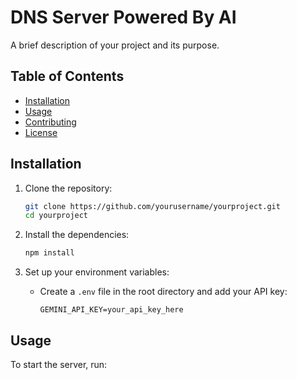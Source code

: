 # DNS Server Powered By AI

A brief description of your project and its purpose.

## Table of Contents

- [Installation](#installation)
- [Usage](#usage)
- [Contributing](#contributing)
- [License](#license)

## Installation

1. Clone the repository:
   ```bash
   git clone https://github.com/yourusername/yourproject.git
   cd yourproject
   ```

2. Install the dependencies:
   ```bash
   npm install
   ```

3. Set up your environment variables:
   - Create a `.env` file in the root directory and add your API key:
     ```
     GEMINI_API_KEY=your_api_key_here
     ```

## Usage

To start the server, run:
